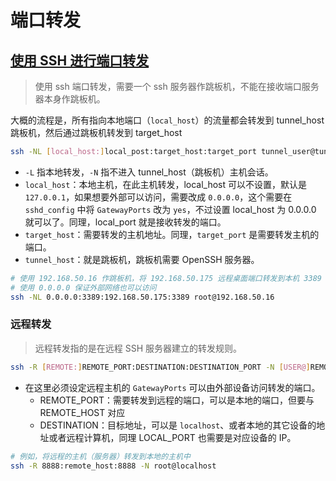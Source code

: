 # 端口转发

## [使用 SSH 进行端口转发](https://wangdoc.com/ssh/port-forwarding)

> 使用 ssh 端口转发，需要一个 ssh 服务器作跳板机，不能在接收端口服务器本身作跳板机。

大概的流程是，所有指向本地端口（`local_host`）的流量都会转发到 tunnel_host 跳板机，然后通过跳板机转发到 target_host

```bash
ssh -NL [local_host:]local_post:target_host:target_port tunnel_user@tunnel_host
```

* `-L` 指本地转发，`-N` 指不进入 tunnel_host（跳板机）主机会话。
* `local_host`：本地主机，在此主机转发，local_host 可以不设置，默认是 `127.0.0.1`，如果想要外部可以访问，需要改成 `0.0.0.0`，这个需要在 `sshd_config` 中将 `GatewayPorts` 改为 `yes`，不过设置 local_host 为 0.0.0.0 就可以了。同理，local_port 就是接收转发的端口。
* `target_host`：需要转发的主机地址。同理，`target_port` 是需要转发主机的端口。
* `tunnel_host`：就是跳板机，跳板机需要 OpenSSH 服务器。

```bash
# 使用 192.168.50.16 作跳板机，将 192.168.50.175 远程桌面端口转发到本机 3389 端口
# 使用 0.0.0.0 保证外部网络也可以访问
ssh -NL 0.0.0.0:3389:192.168.50.175:3389 root@192.168.50.16
```

### 远程转发

>远程转发指的是在远程 SSH 服务器建立的转发规则。

```bash
ssh -R [REMOTE:]REMOTE_PORT:DESTINATION:DESTINATION_PORT -N [USER@]REMOTE_HOST
```

* 在这里必须设定远程主机的 `GatewayPorts` 可以由外部设备访问转发的端口。
  * REMOTE_PORT：需要转发到远程的端口，可以是本地的端口，但要与 REMOTE_HOST 对应
  * DESTINATION：目标地址，可以是 `localhost`、或者本地的其它设备的地址或者远程计算机，同理 LOCAL_PORT 也需要是对应设备的 IP。

```bash
# 例如，将远程的主机（服务器）转发到本地的主机中
ssh -R 8888:remote_host:8888 -N root@localhost
```
